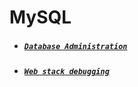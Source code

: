 # MySQL
- ##### [`Database Administration`](https://www.digitalocean.com/community/tutorials/how-to-choose-a-redundancy-plan-to-ensure-high-availability#sql-replication)
- ##### [`Web stack debugging`](https://www.youtube.com/watch?v=1_gqlbADaAw)